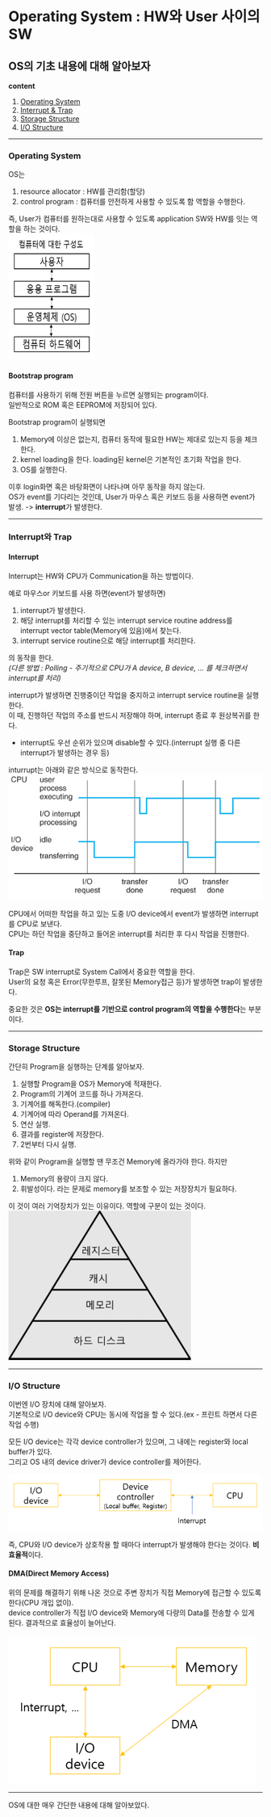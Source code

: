 Operating System : HW와 User 사이의 SW
==================
OS의 기초 내용에 대해 알아보자
-----
**content**
1. [Operating System](#Operating-System)
2. [Interrupt & Trap](#Interrupt와-Trap)
3. [Storage Structure](#Storage-Structure)
4. [I/O Structure](#IO-Structure)
***
### Operating System
OS는 
1. resource allocator : HW를 관리함(할당)
2. control program : 컴퓨터를 안전하게 사용할 수 있도록 함
역할을 수행한다.  

즉, User가 컴퓨터를 원하는대로 사용할 수 있도록 application SW와 HW를 잇는 역할을 하는 것이다.  
<img src="/assets/images/OS_ComputerDiagram.PNG" width="170" height="250">  
#### Bootstrap program
컴퓨터를 사용하기 위해 전원 버튼을 누르면 실행되는 program이다.   
일반적으로 ROM 혹은 EEPROM에 저장되어 있다.  

Bootstrap program이 실행되면
1. Memory에 이상은 없는지, 컴퓨터 동작에 필요한 HW는 제대로 있는지 등을 체크한다.  
2. kernel loading을 한다. loading된 kernel은 기본적인 초기화 작업을 한다.
3. OS를 실행한다. 

이후 login화면 혹은 바탕화면이 나타나며 아무 동작을 하지 않는다.  
OS가 event를 기다리는 것인데, User가 마우스 혹은 키보드 등을 사용하면 event가 발생. -> **interrupt**가 발생한다.
***
### Interrupt와 Trap
#### Interrupt
Interrupt는 HW와 CPU가 Communication을 하는 방법이다.    

예로 마우스or 키보드를 사용 하면(event가 발생하면)
1. interrupt가 발생한다.
2. 해당 interrupt를 처리할 수 있는 interrupt service routine address를 interrupt vector table(Memory에 있음)에서 찾는다.
3. interrupt service routine으로 해당 interrupt를 처리한다.  

의 동작을 한다.  
*(다른 방법 : Polling - 주기적으로 CPU가 A device, B device, ... 를 체크하면서 interrupt를 처리)*  

interrupt가 발생하면 진행중이던 작업을 중지하고 interrupt service routine을 실행한다.    
이 때, 진행하던 작업의 주소를 반드시 저장해야 하며, interrupt 종료 후 원상복귀를 한다.  

* interrupt도 우선 순위가 있으며 disable할 수 있다.(interrupt 실행 중 다른 interrupt가 발생하는 경우 등)  


inturrupt는 아래와 같은 방식으로 동작한다.  
<img src="/assets/images/OS_interruptTimeline.PNG">  

CPU에서 어떠한 작업을 하고 있는 도중 I/O device에서 event가 발생하면 interrupt를 CPU로 보낸다.   
CPU는 하던 작업을 중단하고 들어온 interrupt를 처리한 후 다시 작업을 진행한다.  

#### Trap
Trap은 SW interrupt로 System Call에서 중요한 역할을 한다.    
User의 요청 혹은 Error(무한루프, 잘못된 Memory접근 등)가 발생하면 trap이 발생한다. 


중요한 것은 **OS는 interrupt를 기반으로 control program의 역할을 수행한다**는 부분이다.  
***
### Storage Structure 
간단히 Program을 실행하는 단계를 알아보자.  
1. 실행할 Program을 OS가 Memory에 적재한다.
2. Program의 기계어 코드를 하나 가져온다.
3. 기계어를 해독한다.(compiler)
4. 기계어에 따라 Operand를 가져온다.
5. 연산 실행.
6. 결과를 register에 저장한다.
7. 2번부터 다시 실행.

위와 같이 Program을 실행할 땐 무조건 Memory에 올라가야 한다. 하지만  
1. Memory의 용량이 크지 않다.
2. 휘발성이다.
라는 문제로 memory를 보조할 수 있는 저장장치가 필요하다.  

이 것이 여러 기억장치가 있는 이유이다. 역할에 구분이 있는 것이다.  
<img src="/assets/images/OS_StoragePyramid.PNG">  

***
### I/O Structure  
이번엔 I/O 장치에 대해 알아보자.  
기본적으로 I/O device와 CPU는 동시에 작업을 할 수 있다.(ex - 프린트 하면서 다른 작업 수행)

모든 I/O device는 각각 device controller가 있으며, 그 내에는 register와 local buffer가 있다.  
그리고 OS 내의 device driver가 device controller를 제어한다.  

<img src="/assets/images/OS_IOstructure.PNG">  

즉, CPU와 I/O device가 상호작용 할 때마다 interrupt가 발생해야 한다는 것이다. **비효율적**이다.   

#### DMA(Direct Memory Access)  
위의 문제를 해결하기 위해 나온 것으로 주변 장치가 직접 Memory에 접근할 수 있도록 한다(CPU 개입 없이).  
device controller가 직접 I/O device와 Memory에 다량의 Data를 전송할 수 있게 된다. 결과적으로 효율성이 늘어난다.  

<img src="/assets/images/OS_DMA.PNG">  

***
OS에 대한 매우 간단한 내용에 대해 알아보았다. 
